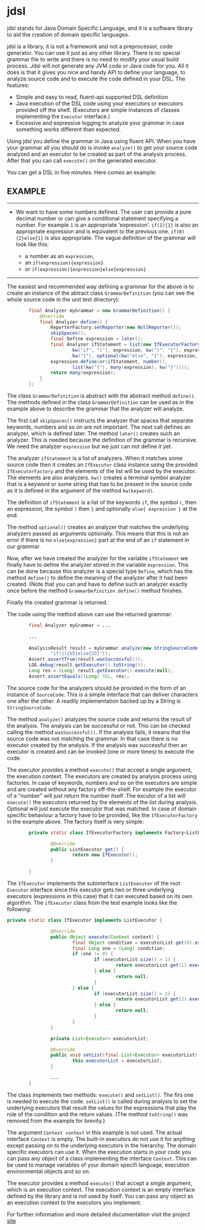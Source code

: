 jdsl
====

jdsl stands for Java Domain Specific Language, and it is a software library to aid the creation of domain specific languages.

jdsl is a library, it is not a framework and not a preprocessor, code generator. You can use it just as any other library. There is no special grammar file to write and there is no need to modify your usual build process. Jdsl will not generate any JVM code or Java code for you. All it does is that it gives you nice and handy API to define your language, to analyze source code and to execute the code defined in your DSL. The features:

* Simple and easy to read, fluent-api supported DSL definition
* Java execution of the DSL code using your executors or executors provided off the shelf. (Executors are simple instances of classes implementing the `Executor` interface.)
* Excessive and expressive logging to analyze your grammar in case something works different than expected.

Using jdsl you define the grammar in Java using fluent API. When you have your grammar all you should do is invoke `analyze()` to get your source code analyzed and an executor to be created as part of the analysis process. After that you can call `execute()` on the generated executor.

You can get a DSL in five minutes. Here comes an example:

EXAMPLE
-------

---
* We want to have some numbers defined. The user can provide a pure decimal number or can give a conditional statement specifying a number. For example `1` is an appropriate 'expression'. `if(1){1}` is also an appropriate expression and is equivalent to the previous one. `if(0){2}else{1}` is also appropriate. The vague definition of the grammar will look like this:

  * a number as an `expression`,
  * an `if(expression){expression}`
  * or `if(expression){expression}else{expression}`

---

The easiest and recommended way defining a grammar for the above is to create an instance of the abtract class `GrammarDefinition` (you can see the whole source code in the unit test directory):

```java
		final Analyzer myGrammar = new GrammarDefinition() {
			@Override
			final Analyzer define() {
				ReporterFactory.setReporter(new NullReporter());
				skipSpaces();
				final Define expression = later();
				final Analyzer ifStatement = list(new IfExecutorFactory(),
						kw("if", "("), expression, kw(")", "{"), expression,
						kw("}"), optional(kw("else", "{"), expression, kw("}")));
				expression.define(or(ifStatement, number(),
						list(kw("{"), many(expression), kw("}"))));
				return many(expression);
			}
		};
```
  

The class `GrammarDefinition` is abstract with the abstract method `define()`. The methods defined in the class `GrammarDefinition` can be used as in the example above to describe the grammar that the analyzer will analyze.

The first call `skipSpaces()` instructs the analyzer that spaces that separate keywords, numbers and so on are not important. The next call defines an analyzer, which is defined later. The method `later()` creates such an analyzer. This is needed because the definition of the grammar is recursive. We need the analyzer `expression` but we just can not define it yet.

The analyzer `ifStatement` is a list of analyzers. When it matches some source code then it creates an `IfExecutor` class instance using the provided `IfExecutorFactory` and the elements of the list will be used by the executor. The elements are also analyzers. `kw()` creates a terminal symbol analyzer that is a keyword or some string that has to be present in the source code as it is defined in the argument of the method `kw(keyword)`.

The definition of `ifStatement` is a list of the keywords `if`, the symbol `(`, then an expression, the symbol `)` then `}` and optionally `else{ expression }` at the end.

The method `optional()` creates an analyzer that matches the underlying analyzers passed as arguments optionally. This means that this is not an error if there is no `else{expression}` part at the end of an `if` statement in our grammar.

Now, after we have created the analyzer for the variable `ifStatement` we finally have to define the analyzer stored in the variable `expression`. This can be done because this analyzer is a special type `Define`, which has the method `define()` to define the meaning of the analyzer after it had been created. (Note that you can and have to define such an analyzer exactly once before the method `GrammarDefinition.define()` method finishes.

Finally the created grammar is returned.

The code using the method above can use the returned grammar:

```java
		final Analyzer myGrammar = ...
		
		...
		
		AnalysisResult result = myGrammar.analyze(new StringSourceCode(
				"if(1){55}else{33}"));
		Assert.assertTrue(result.wasSuccessful());
		LOG.debug(result.getExecutor().toString());
		Long res = (Long) result.getExecutor().execute(null);
		Assert.assertEquals((Long) 55L, res);
```

The source code for the analyzers should be provided in the form of an instance of `SourceCode`. This is a simple interface that can deliver characters one after the other. A readily implementation backed up by a String is `StringSourceCode`.

The method `analyze()` analyzes the source code and returns the result of the analysis. The analysis can be successful or not. This can be checked calling the method `wasSuccessful()`. If the analysis fails, it means that the source code was not matching the grammar. In that case there is no executor created by the analysis. If the analysis was successful then an executor is created and can be invoked (one or more times) to execute the code.

The executor provides a method `execute()` that accept a single argument, the execution context. The executors are created by analysis process using factories. In case of keywords, numbers and so on the executors are simple and are created without any factory off-the-shelf. For example the executor of a "number" will just return the number itself. The excutor of a list will `execute()` the executors returned by the elements of the list during analysis. Optional will just execute the executor that was matched. In case of domain specific behaviour a factory have to be provided, like the `IfExecutorFactory` in the example above. The factory itself is very simple:

```java
        private static class IfExecutorFactory implements Factory<ListExecutor> {

                @Override
                public ListExecutor get() {
                        return new IfExecutor();
                }

        }
```

The `IfExecutor` implements the subinterface `ListExecutor` of the root `Executor` interface since this executor gets two or three underlying executors (expressions in this case) that it can executed based on its own algorithm. The `ifExecutor` class from the test example looks like the following:

```java
private static class IfExecutor implements ListExecutor {

                @Override
                public Object execute(Context context) {
                        final Object condition = executorList.get(0).execute(context);
                        final Long one = (Long) condition;
                        if (one != 0) {
                                if (executorList.size() > 1) {
                                        return executorList.get(1).execute(context);
                                } else {
                                        return null;
                                }
                        } else {
                                if (executorList.size() > 2) {
                                        return executorList.get(2).execute(context);
                                } else {
                                        return null;
                                }
                        }
                }

                private List<Executor> executorList;

                @Override
                public void setList(final List<Executor> executorList) {
                        this.executorList = executorList;
                }

                ...
        }
```        

The class implements two methods: `execute()` and `setList()`. The firs one is needed to execute the code. `setList()` is called during analysis to set the underlying executors that result the values for the expressions that play the role of the condition and the return values. (The method `toString()` was removed from the example for brevity.)

The argument `Context context` in this example is not used. The actual interface `Context` is empty. The built-in executors do not use it for anything except passing on to the underlying executors in the hierarchy. The domain specific executors can use it. When the execution starts in your code you can pass any object of a class implementing the interface `Context`. This can be used to manage variables of your domain specifi language, execution environmental objects and so on.

The executor provides a method `execute()` that accept a single argument, which is an execution context. The execution context is an empty interface defined by the library and is not used by itself. You can pass any object as an execution context to the executors you implement.

For further information and more detailed documentation visit the project [site](http://verhas.github.io/jdsl/index.html "Project site on GitHub")
